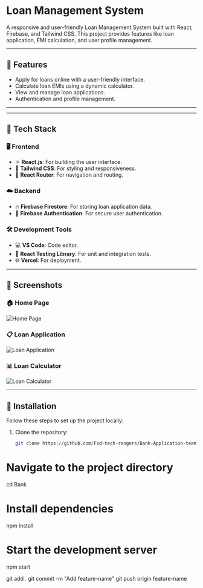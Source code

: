 # Loan Management System

A responsive and user-friendly Loan Management System built with React, Firebase, and Tailwind CSS. This project provides features like loan application, EMI calculation, and user profile management.

---

## 🌟 Features
- Apply for loans online with a user-friendly interface.
- Calculate loan EMIs using a dynamic calculator.
- View and manage loan applications.
- Authentication and profile management.

---




---

## 🚀 Tech Stack

### 🖥️ Frontend
- ⚛️ **React.js**: For building the user interface.
- 🎨 **Tailwind CSS**: For styling and responsiveness.
- 🔗 **React Router**: For navigation and routing.

### ☁️ Backend
- 🔥 **Firebase Firestore**: For storing loan application data.
- 🔐 **Firebase Authentication**: For secure user authentication.

### 🛠️ Development Tools
- 💻 **VS Code**: Code editor.
- 🧪 **React Testing Library**: For unit and integration tests.
- 🌐 **Vercel**: For deployment.

---

## 📸 Screenshots

### 🏠 Home Page
![Home Page](profilepage.jpg)

### 📋 Loan Application
![Loan Application](profilepage.jpg)

### 📊 Loan Calculator
![Loan Calculator](calculator.jpg)

---

## 📜 Installation

Follow these steps to set up the project locally:

1. Clone the repository:
   ```bash
   git clone https://github.com/Fsd-tech-rangers/Bank-Application-team-13.git

# Navigate to the project directory
cd Bank


# Install dependencies
npm install

# Start the development server
npm start





git add .
git commit -m "Add feature-name"
git push origin feature-name
